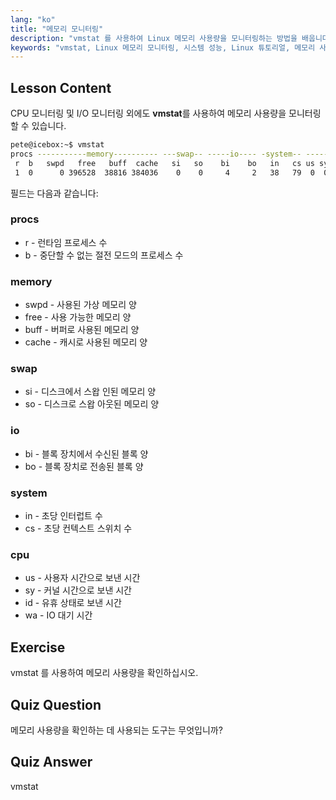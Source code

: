 ```yaml
---
lang: "ko"
title: "메모리 모니터링"
description: "vmstat 를 사용하여 Linux 메모리 사용량을 모니터링하는 방법을 배웁니다. 시스템 성능을 위한 메모리, 스왑 및 CPU 메트릭을 이해합니다. Linux 여정을 시작하세요!"
keywords: "vmstat, Linux 메모리 모니터링, 시스템 성능, Linux 튜토리얼, 메모리 사용량, 초보자 Linux, Linux 가이드"
---
```


## Lesson Content

CPU 모니터링 및 I/O 모니터링 외에도 **vmstat**를 사용하여 메모리 사용량을 모니터링할 수 있습니다.

```bash
pete@icebox:~$ vmstat
procs -----------memory---------- ---swap-- -----io---- -system-- ------cpu-----
 r  b   swpd   free   buff  cache   si   so    bi    bo   in   cs us sy id wa st
 1  0      0 396528  38816 384036    0    0     4     2   38   79  0  0 99  0  0
```

필드는 다음과 같습니다:

### procs

- r - 런타임 프로세스 수
- b - 중단할 수 없는 절전 모드의 프로세스 수

### memory

- swpd - 사용된 가상 메모리 양
- free - 사용 가능한 메모리 양
- buff - 버퍼로 사용된 메모리 양
- cache - 캐시로 사용된 메모리 양

### swap

- si - 디스크에서 스왑 인된 메모리 양
- so - 디스크로 스왑 아웃된 메모리 양

### io

- bi - 블록 장치에서 수신된 블록 양
- bo - 블록 장치로 전송된 블록 양

### system

- in - 초당 인터럽트 수
- cs - 초당 컨텍스트 스위치 수

### cpu

- us - 사용자 시간으로 보낸 시간
- sy - 커널 시간으로 보낸 시간
- id - 유휴 상태로 보낸 시간
- wa - IO 대기 시간

## Exercise

vmstat 를 사용하여 메모리 사용량을 확인하십시오.

## Quiz Question

메모리 사용량을 확인하는 데 사용되는 도구는 무엇입니까?

## Quiz Answer

vmstat
